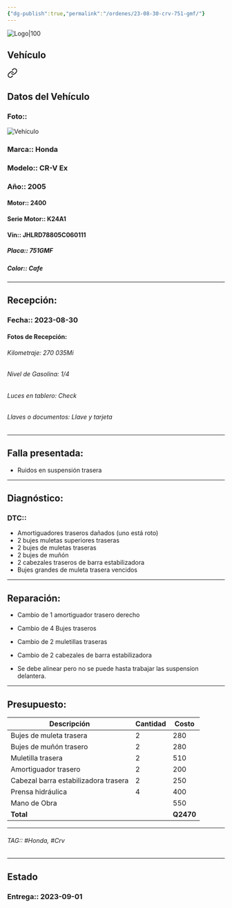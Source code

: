 ```yaml
---
{"dg-publish":true,"permalink":"/ordenes/23-08-30-crv-751-gmf/"}
---
```


![Logo|100](http://drive.google.com/uc?export=view&id=137fl3TIZ0-PU8b-Pt0bsjclwHub_u78G)

## Vehículo

<div class="transclusion internal-embed is-loaded"><a class="markdown-embed-link" href="/vehiculos/honda/crv-751-gmf/#datos-del-vehiculo" aria-label="Open link"><svg xmlns="http://www.w3.org/2000/svg" width="24" height="24" viewBox="0 0 24 24" fill="none" stroke="currentColor" stroke-width="2" stroke-linecap="round" stroke-linejoin="round" class="svg-icon lucide-link"><path d="M10 13a5 5 0 0 0 7.54.54l3-3a5 5 0 0 0-7.07-7.07l-1.72 1.71"></path><path d="M14 11a5 5 0 0 0-7.54-.54l-3 3a5 5 0 0 0 7.07 7.07l1.71-1.71"></path></svg></a><div class="markdown-embed">



## Datos del Vehículo 
### Foto:: 
![Vehículo](http://drive.google.com/uc?export=view&id=1JniPAkz-jSIlYYlIHTMQ3rTXQNqNg_Ln)

### Marca:: Honda 
### Modelo:: CR-V Ex
### Año:: 2005
#### Motor:: 2400
#### Serie Motor:: K24A1
#### Vin:: JHLRD78805C060111
##### Placa:: 751GMF
##### Color:: Cafe
---


</div></div>


## Recepción:
### Fecha:: 2023-08-30
#### Fotos de Recepción: 

###### Kilometraje: 270 035Mi
###### Nivel de Gasolina: 1/4
###### Luces en tablero: Check
###### Llaves o documentos: Llave y tarjeta 

---

## Falla presentada:
- Ruidos en suspensión trasera


---

## Diagnóstico:
### DTC:: 

- Amortiguadores traseros dañados (uno está roto)
- 2 bujes muletas superiores traseras
- 2 bujes de muletas traseras
- 2 bujes de muñón
- 2 cabezales traseros de barra estabilizadora
- Bujes grandes de muleta trasera vencidos

---
## Reparación:
- Cambio de 1 amortiguador trasero derecho 
- Cambio de 4 Bujes traseros 
- Cambio de 2 muletillas traseras 
- Cambio de 2 cabezales de barra estabilizadora

- Se debe alinear pero no se puede hasta trabajar las suspension delantera.

---

## Presupuesto:

| Descripción                          | Cantidad | Costo |
| ------------------------------------ | -------- | ----- |
| Bujes de muleta trasera              | 2        |  280     |
| Bujes de muñón trasero               | 2        | 280   |
| Muletilla trasera                    | 2        | 510   |
| Amortiguador trasero                 | 2        | 200   |
| Cabezal barra estabilizadora trasera | 2        | 250   |
| Prensa hidráulica                    | 4        | 400   |
| Mano de Obra                         |          | 550   |
| **Total**                                     |        |    **Q2470**   |


---

###### TAG:: #Honda, #Crv

---

## Estado

### Entrega:: 2023-09-01